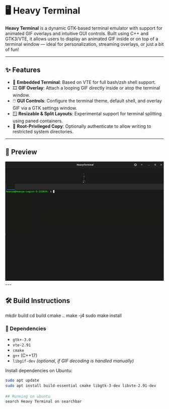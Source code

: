 # 🖥️ Heavy Terminal

**Heavy Terminal** is a dynamic GTK-based terminal emulator with support for animated GIF overlays and intuitive GUI controls. Built using C++ and GTK3/VTE, it allows users to display an animated GIF inside or on top of a terminal window — ideal for personalization, streaming overlays, or just a bit of fun!

---

## ✨ Features

- 🧠 **Embedded Terminal**: Based on VTE for full bash/zsh shell support.
- 🎞️ **GIF Overlay**: Attach a looping GIF directly inside or atop the terminal window.
- 🖱️ **GUI Controls**: Configure the terminal theme, default shell, and overlay GIF via a GTK settings window.
- 🪟 **Resizable & Split Layouts**: Experimental support for terminal splitting using paned containers.
- 🔐 **Root-Privileged Copy**: Optionally authenticate to allow writing to restricted system directories.

---

## 📸 Preview
<img src="./assets/readme.gif"/>
---

## 🛠️ Build Instructions

mkdir build 
cd build 
cmake ..
make -j4
sudo make install

### 🔧 Dependencies

- `gtk+-3.0`
- `vte-2.91`
- `cmake`
- `g++` (C++17)
- `libgif-dev` *(optional, if GIF decoding is handled manually)*

Install dependencies on Ubuntu:

```bash
sudo apt update
sudo apt install build-essential cmake libgtk-3-dev libvte-2.91-dev

## Running on ubuntu
search Heavy Terminal on searchbar


